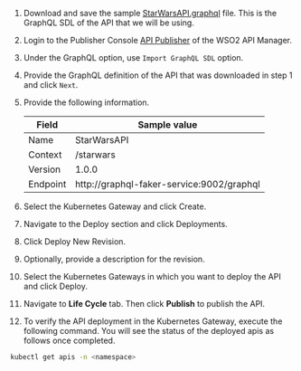 1. Download and save the sample [StarWarsAPI.graphql](../../../assets/files/get-started/StarWarsAPI.graphql) file. This is the GraphQL SDL of the API that we will be using.
2. Login to the Publisher Console [API Publisher](https://am.wso2.com/publisher) of the WSO2 API Manager.
3. Under the GraphQL option, use `Import GraphQL SDL` option.
4. Provide the GraphQL definition of the API that was downloaded in step 1 and click `Next`. 
5. Provide the following information.

   | Field    | Sample value                              |
   | -------- | ----------------------------------------- |
   | Name     | StarWarsAPI                               |
   | Context  | /starwars                                 |
   | Version  | 1.0.0                                     |
   | Endpoint | http://graphql-faker-service:9002/graphql |

6. Select the Kubernetes Gateway and click Create.
7. Navigate to the Deploy section and click Deployments.
8. Click Deploy New Revision.
9. Optionally, provide a description for the revision.
10. Select the Kubernetes Gateways in which you want to deploy the API and click Deploy.
11. Navigate to **Life Cycle** tab. Then click **Publish** to publish the API.
12. To verify the API deployment in the Kubernetes Gateway, execute the following command. You will see the status of the deployed apis as follows once completed.

   ```bash
   kubectl get apis -n <namespace>
   ```